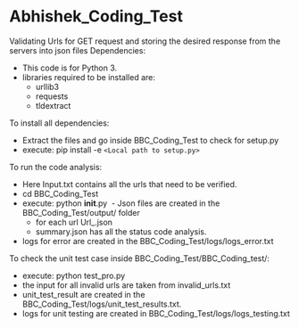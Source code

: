 # Abhishek_Coding_Test
Validating Urls for GET request and storing the desired response from the servers into json files
Dependencies:
  - This code is for Python 3.
  - libraries required to be installed are:
    - urllib3
    - requests
    - tldextract
    
To install all dependencies:
  - Extract the files and go inside BBC_Coding_Test to check for setup.py
  - execute: pip install -e ```<Local path to setup.py>```
  
To run the code analysis:
  - Here Input.txt contains all the urls that need to be verified.
  - cd BBC_Coding_Test
  - execute: python __init__.py
  - Json files are created in the BBC_Coding_Test/output/ folder
      - for each url Url_<index>.json 
      - summary.json has all the status code analysis.
  - logs for error are created in the BBC_Coding_Test/logs/logs_error.txt
  

To check the unit test case inside BBC_Coding_Test/BBC_Coding_test/:
  - execute: python test_pro.py
  - the input for all invalid urls are taken from invalid_urls.txt
  - unit_test_result are created in the BBC_Coding_Test/logs/unit_test_results.txt.
  - logs for unit testing are created in BBC_Coding_Test/logs/logs_testing.txt
